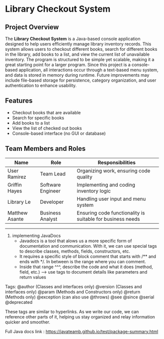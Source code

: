 # Library Checkout System  

## Project Overview  
The **Library Checkout System** is a Java-based console application designed to help users efficiently manage library inventory records. This system allows users to checkout different books, search for different books in the library, add books to a list, and view the current list of unavailable inventory. The program is structured to be simple yet scalable, making it a great starting point for a larger program. Since this project is a console-based application, all interactions occur through a text-based menu system, and data is stored in memory during runtime. Future improvements may include file-based storage for persistence, category organization, and user authentication to enhance usability.  
   

## Features  
- Checkout books that are available  
- Search for specific books  
- Add books to a list  
- View the list of checked out books  
- Console-based interface (no GUI or database)  


## Team Members and Roles  
| Name | Role | Responsibilities |  
|------|------|----------------|  
| User Ramirez | Team Lead | Organizing work, ensuring code quality |  
| Griffin Hayes | Software Engineer | Implementing and coding inventory logic |  
| Library Le | Developer | Handling user input and menu system |  
| Matthew Asante | Business Analyst | Ensuring code functionality is suitable for business needs |  

---------------------------------------------------------------------------------------------------

1) implementing JavaDocs
     * Javadocs is a tool that alows us a more specific form of documentation and communication. With it, we can use special tags to describe classes, methods, fields, constructors, etc.
     * It requires a specific style of block comment that starts with /** and ends with */. In between is the range where you can comment.
     * Inside that range ^^^, describe the code and what it does (method, field, etc.) --> use tags to document details like parameters and return values

Tags: 
@author (Classes and interfaces only)
@version (Classes and interfaces only)
@param (Methods and Constructors only)
@return (Methods only)
@exception (can also use @throws)
@see
@since
@serial 
@deprecated

These tags are similar to hyperlinks. As we write our code, we can reference other parts of it, helping us stay organized and relay information quicker and smoother.  

Full Java docs link : https://javateamb.github.io/test/package-summary.html






   
